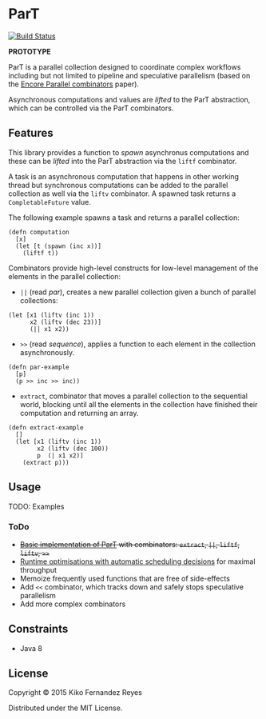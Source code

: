 # ParT
[![Build Status](https://travis-ci.org/kikofernandez/kpar.svg?branch=master)](https://travis-ci.org/kikofernandez/kpar)

__PROTOTYPE__

ParT is a parallel collection designed to coordinate complex workflows
including but not limited to pipeline and speculative parallelism
(based on the [Encore Parallel combinators](http://link.springer.com/chapter/10.1007%2F978-3-319-18941-3_1)
paper).

Asynchronous computations and values are _lifted_ to the ParT abstraction,
which can be controlled via the ParT combinators.
 
## Features

This library provides a function to *spawn*
asynchronus computations and these can be *lifted* into the ParT abstraction
via the `liftf` combinator.

A task is an asynchronous computation that happens
in other working thread but synchronous computations can be added to the
parallel collection as well via the `liftv` combinator. A spawned task
returns a `CompletableFuture` value.

The following example spawns a task and returns a parallel collection:

```
(defn computation
  [x]
  (let [t (spawn (inc x))]
    (liftf t))
```

Combinators provide high-level constructs for low-level management of the
elements in the parallel collection:

- `||` (read *par*), creates a new parallel collection given a bunch
of parallel collections:

```
(let [x1 (liftv (inc 1))
      x2 (liftv (dec 23))]
      (|| x1 x2))
```

- `>>` (read *sequence*), applies a function to each element in the
collection asynchronously.

```
(defn par-example
  [p]
  (p >> inc >> inc))
```

- `extract`, combinator that moves a parallel collection to the
sequential world, blocking until all the elements in the collection
have finished their computation and returning an array.

```
(defn extract-example
  []
  (let [x1 (liftv (inc 1))
        x2 (liftv (dec 100))
        p  (| x1 x2)]
    (extract p)))
```


## Usage

TODO: Examples

### ToDo

- ~~[Basic implementation of ParT](http://link.springer.com/chapter/10.1007%2F978-3-319-18941-3_1) with combinators: `extract`, `||`, `liftf`, `liftv`, `>>`~~
- [Runtime optimisations with automatic scheduling decisions](http://link.springer.com/chapter/10.1007/978-3-662-48096-0_19) for maximal throughput
- Memoize frequently used functions that are free of side-effects
- Add `<<` combinator, which tracks down and safely stops speculative parallelism
- Add more complex combinators

## Constraints

- Java 8

## License

Copyright © 2015 Kiko Fernandez Reyes

Distributed under the MIT License.
